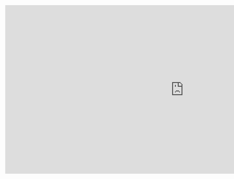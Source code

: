 


<iframe width="1140" height="541.25" src="https://app.powerbi.com/reportEmbed?reportId=665073e4-ff79-4d36-9171-4c43a4aa1635&autoAuth=true&ctid=d5fe813e-0caa-432a-b2ac-d555aa91bd1c&config=eyJjbHVzdGVyVXJsIjoiaHR0cHM6Ly93YWJpLXVzLWVhc3QyLXJlZGlyZWN0LmFuYWx5c2lzLndpbmRvd3MubmV0LyJ9" frameborder="0" allowFullScreen="true"></iframe>




